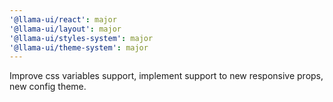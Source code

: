 ```yaml
---
'@llama-ui/react': major
'@llama-ui/layout': major
'@llama-ui/styles-system': major
'@llama-ui/theme-system': major
---
```


Improve css variables support, implement support to new responsive props, new config theme.

